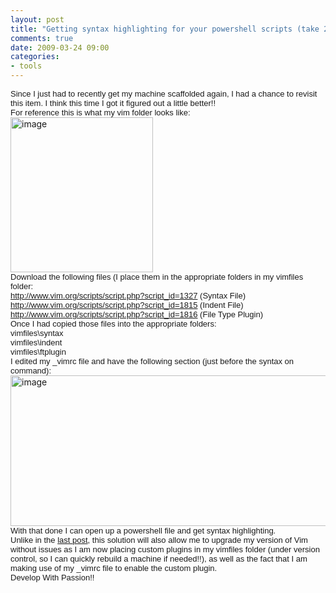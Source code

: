 ```yaml
---
layout: post
title: "Getting syntax highlighting for your powershell scripts (take 2)"
comments: true
date: 2009-03-24 09:00
categories:
- tools
---
```


  
<font face="Arial" size="2">Since I just had to recently get my machine scaffolded again, I had a chance to revisit this item. I think this time I got it figured out a little better!!</font>  
<font face="Arial" size="2">For reference this is what my vim folder looks like:</font>  
<a href="{{ site.cdn_root }}binary/WindowsLiveWriter/Gettingsyntaxhighlightingforyourpowershe_AF5C/image_2.png" rel="lightbox"><img title="image" style="border-right: 0px; border-top: 0px; display: inline; border-left: 0px; border-bottom: 0px" height="248" alt="image" src="{{ site.cdn_root }}binary/WindowsLiveWriter/Gettingsyntaxhighlightingforyourpowershe_AF5C/image_thumb.png" width="228" border="0" /></a>   
<font face="Arial" size="2">Download the following files (I place them in the appropriate folders in my vimfiles folder:</font>  
<a href="http://www.vim.org/scripts/script.php?script_id=1327"><font face="Arial" size="2">http://www.vim.org/scripts/script.php?script_id=1327</font></a><font face="Arial" size="2"> (Syntax File) </font>  
<a href="http://www.vim.org/scripts/script.php?script_id=1815"><font face="Arial" size="2">http://www.vim.org/scripts/script.php?script_id=1815</font></a><font face="Arial" size="2"> (Indent File) </font>  
<a href="http://www.vim.org/scripts/script.php?script_id=1816"><font face="Arial" size="2">http://www.vim.org/scripts/script.php?script_id=1816</font></a><font face="Arial" size="2"> (File Type Plugin) </font>  
<font face="Arial" size="2">Once I had copied those files into the appropriate folders: </font>  
<font face="Arial" size="2">vimfiles\syntax </font>  
<font face="Arial" size="2">vimfiles\indent </font>  
<font face="Arial" size="2">vimfiles\ftplugin </font>  
<font face="Arial" size="2">I edited my _vimrc file and have the following section (just before the syntax on command):</font>  
<a href="{{ site.cdn_root }}binary/WindowsLiveWriter/Gettingsyntaxhighlightingforyourpowershe_AF5C/image_4.png" rel="lightbox"><img title="image" style="border-right: 0px; border-top: 0px; display: inline; border-left: 0px; border-bottom: 0px" height="241" alt="image" src="{{ site.cdn_root }}binary/WindowsLiveWriter/Gettingsyntaxhighlightingforyourpowershe_AF5C/image_thumb_1.png" width="540" border="0" /></a>   
<font face="Arial" size="2">With that done I can open up a powershell file and get syntax highlighting. </font>  
<font face="Arial" size="2">Unlike in the [last post](http://blog.developwithpassion.com/GettingSyntaxHighlightingForYouPowershellScriptsGVim.aspx), this solution will also allow me to upgrade my version of Vim without issues as I am now placing custom plugins in my vimfiles folder (under version control, so I can quickly rebuild a machine if needed!!), as well as the fact that I am making use of my _vimrc file to enable the custom plugin.</font>  
<font face="Arial" size="2">Develop With Passion!!</font>




